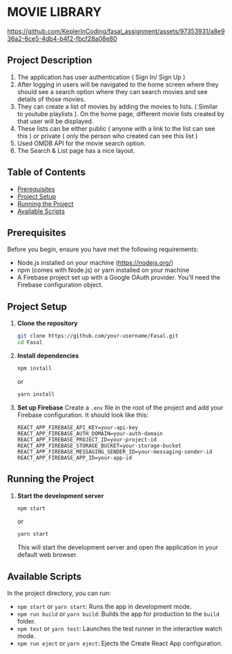 
# MOVIE LIBRARY


https://github.com/KeplerInCoding/fasal_assignment/assets/97353931/a8e936a2-6ce5-4db4-b4f2-fbcf28a08e80


## Project Description
1. The application has user authentication ( Sign In/ Sign Up )
2. After logging in users will be navigated to the home screen where they should see a search
option where they can search movies and see details of those movies.
3. They can create a list of movies by adding the movies to lists. ( Similar to youtube playlists ).
On the home page, different movie lists created by that user will be displayed.
4. These lists can be either public ( anyone with a link to the list can see this ) or private ( only
the person who created can see this list )
5. Used OMDB API for the movie search option.
6. The Search & List page has a nice layout.

## Table of Contents
- [Prerequisites](#prerequisites)
- [Project Setup](#project-setup)
- [Running the Project](#running-the-project)
- [Available Scripts](#available-scripts)
  
## Prerequisites
Before you begin, ensure you have met the following requirements:
- Node.js installed on your machine (https://nodejs.org/)
- npm (comes with Node.js) or yarn installed on your machine
- A Firebase project set up with a Google OAuth provider. You'll need the Firebase configuration object.

## Project Setup
1. **Clone the repository**
   ```bash
   git clone https://github.com/your-username/Fasal.git
   cd Fasal
   ```

2. **Install dependencies**
   ```bash
   npm install
   ```
   or
   ```bash
   yarn install
   ```

3. **Set up Firebase**
   Create a `.env` file in the root of the project and add your Firebase configuration. It should look like this:
   ```
   REACT_APP_FIREBASE_API_KEY=your-api-key
   REACT_APP_FIREBASE_AUTH_DOMAIN=your-auth-domain
   REACT_APP_FIREBASE_PROJECT_ID=your-project-id
   REACT_APP_FIREBASE_STORAGE_BUCKET=your-storage-bucket
   REACT_APP_FIREBASE_MESSAGING_SENDER_ID=your-messaging-sender-id
   REACT_APP_FIREBASE_APP_ID=your-app-id
   ```

## Running the Project
1. **Start the development server**
   ```bash
   npm start
   ```
   or
   ```bash
   yarn start
   ```

   This will start the development server and open the application in your default web browser.

## Available Scripts
In the project directory, you can run:

- `npm start` or `yarn start`: Runs the app in development mode.
- `npm run build` or `yarn build`: Builds the app for production to the `build` folder.
- `npm test` or `yarn test`: Launches the test runner in the interactive watch mode.
- `npm run eject` or `yarn eject`: Ejects the Create React App configuration.
